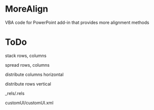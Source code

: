 # MoreAlign
VBA code for PowerPoint add-in that provides more alignment methods

# ToDo
stack rows, columns

spread rows, columns

distribute columns horizontal

distribute rows vertical

_rels/.rels

customUI/customUI.xml

